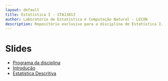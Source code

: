 ```yaml
---
layout: default
title: Estatística I - STA13813
author: Laboratório de Estatística e Computação Natural - LECON
description: Repositório exclusivo para a disciplina de Estatística I.
---
```



# Slides
  
* [Programa da disciplina](https://nataly-jm.github.io/aulas/EstatisticaI/Plano_Ensino.html)
* [Introdução](https://nataly-jm.github.io/aulas/EstatisticaI/Introducao.html)
* [Estatística Descritiva](https://nataly-jm.github.io/aulas/EstatisticaI/Estatística_Descritiva.html)



<script src="http://code.jquery.com/jquery-1.4.2.min.js"></script> <script> var x = document.getElementsByClassName("site-footer-credits"); setTimeout(() => { x[0].remove(); }, 10); </script>
